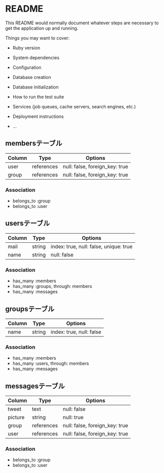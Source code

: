 # README

This README would normally document whatever steps are necessary to get the
application up and running.

Things you may want to cover:

* Ruby version

* System dependencies

* Configuration

* Database creation

* Database initialization

* How to run the test suite

* Services (job queues, cache servers, search engines, etc.)

* Deployment instructions

* ...
## membersテーブル

|Column|Type|Options|
|------|----|-------|
|user|references|null: false, foreign_key: true|
|group|references|null: false, foreign_key: true|

### Association
- belongs_to :group
- belongs_to :user

## usersテーブル

|Column|Type|Options|
|------|----|-------|
|mail|string|index: true, null: false, unique: true|
|name|string|null: false|

### Association
- has_many :members
- has_many :groups, through: members
- has_many :messages

## groupsテーブル

|Column|Type|Options|
|------|----|-------|
|name|string|index: true, null: false|

### Association
- has_many :members
- has_many :users, through: members
- has_many :messages

## messagesテーブル
|Column|Type|Options|
|------|----|-------|
|tweet|text|null: false|
|picture|string|null: true|
|group|references|null: false, foreign_key: true|
|user|references|null: false, foreign_key: true|

### Association
- belongs_to :group
- belongs_to :user
